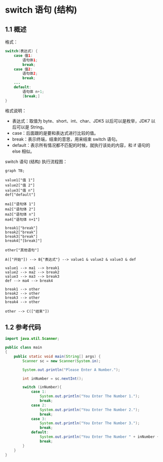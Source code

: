 # switch 语句 (结构)

## 1.1 概述

格式：

```java
switch(表达式) {
    case 值1:
        语句体1;
        break;
    case 值2:
        语句体2;
        break;
    ...
    default:
        语句体 n+1;
        [break;]
}
```

格式说明：

- 表达式：取值为 byte、short、int、char、JDK5 以后可以是枚举，JDK7 以后可以是 String。
- case：后面跟的是要和表达式进行比较的值。
- break：表示终端，结束的意思，用来结束 switch 语句。
- default：表示所有情况都不匹配的时候，就执行该处的内容，和 if 语句的 else 相似。

switch 语句 (结构) 执行流程图：

```mermaid
graph TB;

value1["值 1"]
value2["值 2"]
value3["值 n"]
def["default"]

ma1["语句体 1"]
ma2["语句体 2"]
ma3["语句体 n"]
ma4["语句体 n+1"]

break1["break"]
break2["break"]
break3["break"]
break4["[break]"]

other["其他语句"]

A(["开始"]) --> B{"表达式"} --> value1 & value2 & value3 & def

value1 --> ma1 --> break1
value2 --> ma2 --> break2
value3 --> ma3 --> break3
def --> ma4 --> break4

break1 --> other
break2 --> other
break3 --> other
break4 --> other

other --> C(["结束"])
```

## 1.2 参考代码

```java
import java.util.Scanner;

public class main
{
    public static void main(String[] args) {
        Scanner sc = new Scanner(System.in);

        System.out.println("Please Enter A Number.");

        int inNumber = sc.nextInt();

        switch (inNumber){
            case 1:
                System.out.println("You Enter The Number 1.");
                break;
            case 2:
                System.out.println("You Enter The Number 2.");
                break;
            case 3:
                System.out.println("You Enter The Number 3.");
                break;
            default:
                System.out.println("You Enter The Number " + inNumber + ".");
                break;
        }
    }
}
```

